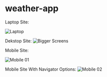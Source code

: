 # weather-app

Laptop Site:

![Laptop](https://user-images.githubusercontent.com/72762824/150582552-39d5051a-2acf-4baa-98f6-d70986f31ebc.png)

Dekstop Site:
![Bigger Screens](https://user-images.githubusercontent.com/72762824/150582561-7a5d1880-db28-4e7e-8c12-437b526b8e7a.png)



Mobile Site:

![Mobile 01](https://user-images.githubusercontent.com/72762824/150582512-953a95cc-ccca-4a8a-9164-fb600c129448.png)

Mobile Site With Navigator Options:
![Mobile 02](https://user-images.githubusercontent.com/72762824/150582536-ab897b89-46b1-4ed8-ac48-c06baf1e8a20.png)




